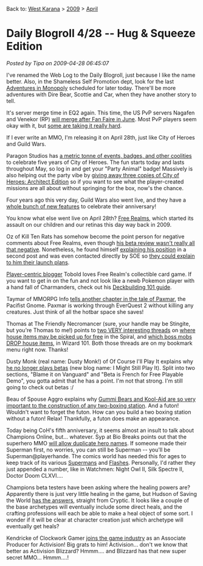 Back to: [West Karana](/posts/westkarana.md) > [2009](/posts/2009/westkarana.md) > [April](./westkarana.md)
# Daily Blogroll 4/28 -- Hug & Squeeze Edition

*Posted by Tipa on 2009-04-28 06:45:07*

I've renamed the Web Log to the Daily Blogroll, just because I like the name better. Also, in the Shameless Self Promotion dept, look for the last [Adventures in Monopoly](../../../index.php/category/general/humor/adventures-in-monopoly/) scheduled for later today. There'll be more adventures with Dire Bear, Scottie and Car, when they have another story to tell.

It's server merge time in EQ2 again. This time, the US PvP servers Nagafen and Venekor (RP) [will merge after Fan Faire in June](http://forums.station.sony.com/eq2/posts/list.m?topic_id=449795). Most PvP players seem okay with it, but [some are taking it really hard](http://twitter.com/Spyderbite). 

If I ever write an MMO, I'm releasing it on April 28th, just like City of Heroes and Guild Wars.

Paragon Studios has [a metric tonne of events, badges, and other coolities](http://www.cityofheroes.com/news/news_archive/city_of_heroes_5_year_annivers.html) to celebrate five years of City of Heroes. The fun starts today and lasts throughout May, so log in and get your "Party Animal" badge! Massively is also helping out the party vibe by [giving away three copies of City of Heroes: Architect Edition](http://www.massively.com/2009/04/28/city-of-heroes-architect-edition-giveaway/) so if you want to see what the player-created missions are all about without springing for the box, now's the chance.

Four years ago this very day, Guild Wars also went live, and they have a [whole bunch of new features](http://www.guildwars.com/community/events/contentupdates/4thanniversary/) to celebrate their anniversary! 

You know what else went live on April 28th? [Free Realms](http://www.freerealms.com/), which started its assault on our children and our retinas this day way back in 2009. 

Oz of Kill Ten Rats has somehow become the point person for negative comments about Free Realms, even though [his beta review wasn't really all that negative](http://www.killtenrats.com/2009/04/26/oz-does-free-realms-beta/). Nonetheless, he found himself [explaining his position](http://www.killtenrats.com/2009/04/27/more-on-free-realms/) in a second post and was even contacted directly by SOE so [they could explain to him their launch plans](http://www.killtenrats.com/2009/04/27/mylast-word-on-free-realms-launch/). 

[Player-centric blogger](http://www.brokentoys.org/2009/04/23/helpful-lum-is-helpful-design-blogs-and-you/) Tobold loves Free Realm's collectible card game. If you want to get in on the fun and not look like a newb Pokemon player with a hand fall of Charmanders, check out his [Deckbuilding 101 guide](http://tobolds.blogspot.com/2009/04/free-realms-trading-card-game_28.html).

Taymar of MMORPG Info [tells another chapter in the tale of Paxmar](http://www.mmorpg-info.org/eq2/pacifist/tunares-blessing/), the Pacifist Gnome. Paxmar is working through EverQuest 2 without killing any creatures. Just think of all the hotbar space she saves!

Thomas at The Friendly Necromancer (sure, your handle may be Stingite, but you're Thomas to me!) points to [two VERY interesting threads](http://thefriendlynecromancer.blogspot.com/2009/04/two-must-watch-housing-threads.html) on [where house items may be picked up for free](http://www.wizard101central.com/forums/showthread.php?t=9767) in the Spiral, and [which boss mobs DROP house items](http://www.wizard101central.com/forums/showthread.php?t=9695), in Wizard 101. Both those threads are on my bookmark menu right now. Thanks!

Dusty Monk (real name: Dusty Monk!) of Of Course I'll Play It explains why [he no longer plays betas](http://ofcourseillplayit.com/?p=182) (new blog name: I Might Still Play It). Split into two sections, "Blame it on Vanguard" and "Beta is French for Free Playable Demo", you gotta admit that he has a point. I'm not that strong. I'm still going to check out betas :/

Beau of Spouse Aggro explains why [Gummi Bears and Kool-Aid are so very important to the construction of any two-boxing station](http://epicdolls.com/beauturkey/?p=1374). And a futon! Wouldn't want to forget the futon. How can you build a two boxing station without a futon! Relax! Thankfully, a futon does make an appearance. 

Today being CoH's fifth anniversary, it seems almost an insult to talk about Champions Online, but... whatever. Syp at Bio Breaks points out that the superhero MMO [will allow duplicate hero names](http://biobreak.wordpress.com/2009/04/27/champions-online-name-squatting/). If someone made their Superman first, no worries, you can still be Superman -- you'll be Superman@playerhande. The comics world has needed this for ages to keep track of its various [Supermans](http://en.wikipedia.org/wiki/The_Death_of_Superman) and [Flashes](http://en.wikipedia.org/wiki/Flash_(comics)). Personally, I'd rather they just appended a number, like in Watchmen: Night Owl II, Silk Spectre II, Doctor Doom CLXVI....

Champions beta testers have been asking where the healing powers are? Apparently there is just very little healing in the game, but Hudson of Saving the World [has the answers](http://mmoheroes.blogspot.com/2009/04/new-ask-cryptic-defines-healing.html), straight from Cryptic. It looks like a couple of the base archetypes will eventually include some direct heals, and the crafting professions will each be able to make a heal object of some sort. I wonder if it will be clear at character creation just which archetype will eventually get heals?

Kendricke of Clockwork Gamer [joins the game industry](http://clockworkgamer.com/2009/04/27/look-ma-im-a-producer/) as an Associate Producer for Activision! Big grats to him! Activision... don't we know that better as Activision Blizzard? Hmmm.... and Blizzard has that new super secret MMO... Hmmm....!


